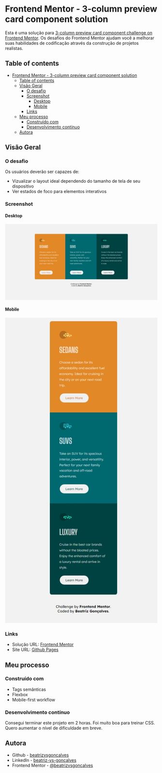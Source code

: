 # Frontend Mentor - 3-column preview card component solution

Esta é uma solução para [3-column preview card component challenge on Frontend Mentor](https://www.frontendmentor.io/challenges/3column-preview-card-component-pH92eAR2-). Os desafios do Frontend Mentor ajudam você a melhorar suas habilidades de codificação através da construção de projetos realistas.

## Table of contents

- [Frontend Mentor - 3-column preview card component solution](#frontend-mentor---3-column-preview-card-component-solution)
  - [Table of contents](#table-of-contents)
  - [Visão Geral](#visão-geral)
    - [O desafio](#o-desafio)
    - [Screenshot](#screenshot)
      - [Desktop](#desktop)
      - [Mobile](#mobile)
    - [Links](#links)
  - [Meu processo](#meu-processo)
    - [Construído com](#construído-com)
    - [Desenvolvimento contínuo](#desenvolvimento-contínuo)
  - [Autora](#autora)


## Visão Geral

### O desafio

Os usuários deverão ser capazes de:

- Vizualizar o layout ideal dependendo do tamanho de tela de seu dispositivo
- Ver estados de foco para elementos interativos

### Screenshot

#### Desktop
![](./screenshots/screenshot-desktop.jpeg)

#### Mobile
![](./screenshots/screenshot-mobile.jpeg)

### Links

- Solução URL: [Frontend Mentor]()
- Site URL: [Github Pages](https://beatrizvsgoncalves.github.io/3-column-preview-card-component-main/)

## Meu processo

### Construído com

- Tags semânticas
- Flexbox
- Mobile-first workflow

### Desenvolvimento contínuo

Consegui terminar este projeto em 2 horas. Foi muito boa para treinar CSS. Quero aumentar o nível de dificuldade em breve.

## Autora

- Github - [beatrizvsgoncalves](https://github.com/beatrizvsgoncalves)
- LinkedIn - [beatriz-vs-goncalves](https://www.linkedin.com/in/beatriz-vs-goncalves/)
- Frontend Mentor - [@beatrizvsgoncalves](https://www.frontendmentor.io/profile/beatrizvsgoncalves)